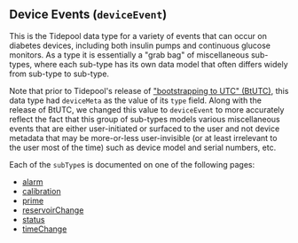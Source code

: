 ## Device Events (`deviceEvent`)

This is the Tidepool data type for a variety of events that can occur on diabetes devices, including both insulin pumps and continuous glucose monitors. As a type it is essentially a "grab bag" of miscellaneous sub-types, where each sub-type has its own data model that often differs widely from sub-type to sub-type.

Note that prior to Tidepool's release of ["bootstrapping to UTC" (BtUTC)](http://developer.tidepool.io/chrome-uploader/docs/BootstrappingToUTC.html 'Bootstrapping to UTC'), this data type had `deviceMeta` as the value of its `type` field. Along with the release of BtUTC, we changed this value to `deviceEvent` to more accurately reflect the fact that this group of sub-types models various miscellaneous events that are either user-initiated or surfaced to the user and not device metadata that may be more-or-less user-invisible (or at least irrelevant to the user most of the time) such as device model and serial numbers, etc.

Each of the `subType`s is documented on one of the following pages:
<!-- end intro -->

- [alarm](./alarm.md)
- [calibration](./calibration.md)
- [prime](./prime.md)
- [reservoirChange](./reservoirChange.md)
- [status](./status.md)
- [timeChange](./timeChange.md)
